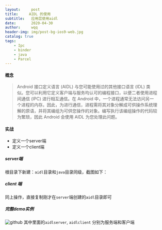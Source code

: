 ```yaml
---
layout:     post
title:     AIDL 的使用
subtitle:   应用层使用aidl
date:       2020-04-30
author:     wqq
header-img: img/post-bg-ios9-web.jpg
catalog: true
tags:
    - Ipc
    - binder
    - java
    - Parcel
---
```


#### 概念
> Android 接口定义语言 (AIDL) 与您可能使用过的其他接口语言 (IDL) 类似。您可以利用它定义客户端与服务均认可的编程接口，以便二者使用进程间通信 (IPC) 进行相互通信。在 Android 中，一个进程通常无法访问另一个进程的内存。因此，为进行通信，进程需将其对象分解成可供操作系统理解的原语，并将其编组为可供您操作的对象。编写执行该编组操作的代码较为繁琐，因此 Android 会使用 AIDL 为您处理此问题。

#### 实战
+ 定义一个server端
+ 定义一个client端

##### server端
根目录下新建：`aidl`目录和`java`目录同级，截图如下：
[]()

##### client 端
同上操作，直接复制刚才在`server`端创建的`aidl`目录即可
[]()

##### 完整demo实例
![github](https://github.com/sbbqq/android/tree/master/DeveloperANDROID)
其中里面的`aidlserver`,	`aidlclient` 分别为服务端和客户端
